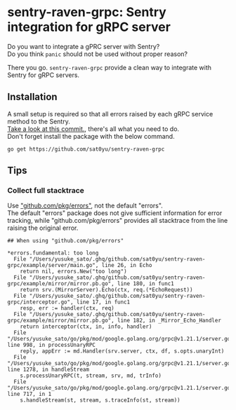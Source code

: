 # sentry-raven-grpc: Sentry integration for gRPC server
Do you want to integrate a gPRC server with Sentry?  
Do you think `panic` should not be used without proper reason?  

There you go. `sentry-raven-grpc` provide a clean way to integrate with Sentry for gRPC servers.

## Installation
A small setup is required so that all errors raised by each gRPC service method to the Sentry.  
[Take a look at this commit.](https://github.com/sat0yu/sentry-raven-grpc/commit/fcd93038e151952f94a88b10ab29c61efe8187e3), there's all what you need to do.  
Don't forget install the package with the below command. 

```
go get https://github.com/sat0yu/sentry-raven-grpc 
```

## Tips
### Collect full stacktrace
Use ["github.com/pkg/errors"](https://godoc.org/github.com/pkg/errors), not the default "errors".  
The default "errors" package does not give sufficient information for error tracking, while "github.com/pkg/errors" provides all stacktrace from the line raising the original error.

```
## When using "github.com/pkg/errors"

*errors.fundamental: too long
  File "/Users/yusuke_sato/.ghq/github.com/sat0yu/sentry-raven-grpc/example/server/main.go", line 26, in Echo
    return nil, errors.New("too long")
  File "/Users/yusuke_sato/.ghq/github.com/sat0yu/sentry-raven-grpc/example/mirror/mirror.pb.go", line 180, in func1
    return srv.(MirrorServer).Echo(ctx, req.(*EchoRequest))
  File "/Users/yusuke_sato/.ghq/github.com/sat0yu/sentry-raven-grpc/interceptor.go", line 17, in func1
    resp, err := handler(ctx, req)
  File "/Users/yusuke_sato/.ghq/github.com/sat0yu/sentry-raven-grpc/example/mirror/mirror.pb.go", line 182, in _Mirror_Echo_Handler
    return interceptor(ctx, in, info, handler)
  File "/Users/yusuke_sato/go/pkg/mod/google.golang.org/grpc@v1.21.1/server.go", line 998, in processUnaryRPC
    reply, appErr := md.Handler(srv.server, ctx, df, s.opts.unaryInt)
  File "/Users/yusuke_sato/go/pkg/mod/google.golang.org/grpc@v1.21.1/server.go", line 1278, in handleStream
    s.processUnaryRPC(t, stream, srv, md, trInfo)
  File "/Users/yusuke_sato/go/pkg/mod/google.golang.org/grpc@v1.21.1/server.go", line 717, in 1
    s.handleStream(st, stream, s.traceInfo(st, stream))
```
